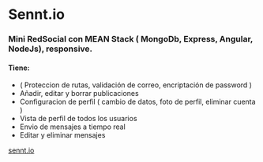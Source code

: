 # Sennt.io
### Mini RedSocial con MEAN Stack ( MongoDb, Express, Angular, NodeJs), responsive.

#### Tiene:
* ( Proteccion de rutas, validación de correo, encriptación de password ) 
* Añadir, editar y borrar publicaciones
* Configuracion de perfil ( cambio de datos, foto de perfil, eliminar cuenta )
* Vista de perfil de todos los usuarios 
* Envio de mensajes a tiempo real
* Editar y eliminar mensajes

[sennt.io](http://sennt-io.herokuapp.com)
